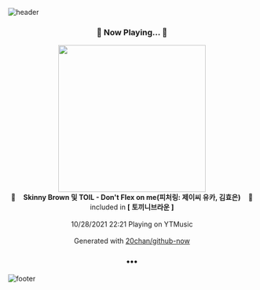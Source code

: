 ![header](https://capsule-render.vercel.app/api?type=wave&height=170&section=header&text=Hi.%20I'm%20SHIFT&fontColor=090707&fontAlignX=45&fontAlignY=65&fontSize=100)

<h3 align="center">🎵 Now Playing... 🎵</h3>
<p align="center">
  <a href="https://music.youtube.com/watch?v=oTth_Tm-LaQ">
    <img width="300" src="https://lh3.googleusercontent.com/SeDzBretGLyPpmaKKgwQVAsIW9JV3KWQHOCZtPXGCrPIf5Kn7t-WUgYiI1s24qhNYCxR0uoUmZ_dD0f1-w">
  </a>
  <br>
  🎵&nbsp&nbsp&nbsp <b>Skinny Brown 및 TOIL - Don't Flex on me(피처링: 제이씨 유카, 김효은)</b> &nbsp&nbsp&nbsp🎵
  <br>
  included in <b>[ 토끼니브라운 ]</b>
  
  <br />
  <br />
  10/28/2021 22:21 Playing on YTMusic
  <br />
  <br />
  Generated with <a href="https://github.com/20chan/github-now">20chan/github-now</a>
</p>

<h3 align="center">•••</h3>

![footer](https://capsule-render.vercel.app/api?type=wave&height=150&section=footer)
